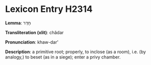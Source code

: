 # Lexicon Entry H2314

**Lemma**: חָדַר

**Transliteration (xlit)**: châdar

**Pronunciation**: khaw-dar'

**Description**:
a primitive root; properly, to inclose (as a room), i.e. (by analogy,) to beset (as in a siege); enter a privy chamber.
